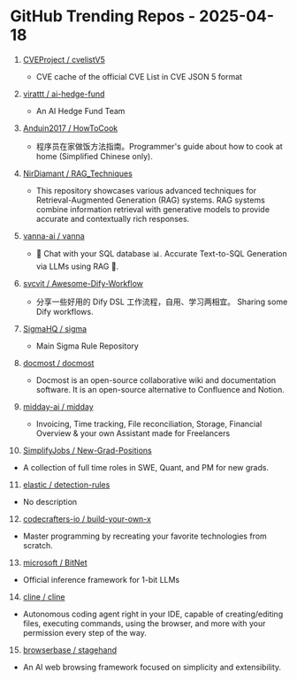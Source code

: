 # GitHub Trending Repos - 2025-04-18

1. [CVEProject /    cvelistV5](https://github.com/CVEProject/cvelistV5)
   - CVE cache of the official CVE List in CVE JSON 5 format

2. [virattt /    ai-hedge-fund](https://github.com/virattt/ai-hedge-fund)
   - An AI Hedge Fund Team

3. [Anduin2017 /    HowToCook](https://github.com/Anduin2017/HowToCook)
   - 程序员在家做饭方法指南。Programmer's guide about how to cook at home (Simplified Chinese only).

4. [NirDiamant /    RAG_Techniques](https://github.com/NirDiamant/RAG_Techniques)
   - This repository showcases various advanced techniques for Retrieval-Augmented Generation (RAG) systems. RAG systems combine information retrieval with generative models to provide accurate and contextually rich responses.

5. [vanna-ai /    vanna](https://github.com/vanna-ai/vanna)
   - 🤖 Chat with your SQL database 📊. Accurate Text-to-SQL Generation via LLMs using RAG 🔄.

6. [svcvit /    Awesome-Dify-Workflow](https://github.com/svcvit/Awesome-Dify-Workflow)
   - 分享一些好用的 Dify DSL 工作流程，自用、学习两相宜。 Sharing some Dify workflows.

7. [SigmaHQ /    sigma](https://github.com/SigmaHQ/sigma)
   - Main Sigma Rule Repository

8. [docmost /    docmost](https://github.com/docmost/docmost)
   - Docmost is an open-source collaborative wiki and documentation software. It is an open-source alternative to Confluence and Notion.

9. [midday-ai /    midday](https://github.com/midday-ai/midday)
   - Invoicing, Time tracking, File reconciliation, Storage, Financial Overview & your own Assistant made for Freelancers

10. [SimplifyJobs /    New-Grad-Positions](https://github.com/SimplifyJobs/New-Grad-Positions)
   - A collection of full time roles in SWE, Quant, and PM for new grads.

11. [elastic /    detection-rules](https://github.com/elastic/detection-rules)
   - No description

12. [codecrafters-io /    build-your-own-x](https://github.com/codecrafters-io/build-your-own-x)
   - Master programming by recreating your favorite technologies from scratch.

13. [microsoft /    BitNet](https://github.com/microsoft/BitNet)
   - Official inference framework for 1-bit LLMs

14. [cline /    cline](https://github.com/cline/cline)
   - Autonomous coding agent right in your IDE, capable of creating/editing files, executing commands, using the browser, and more with your permission every step of the way.

15. [browserbase /    stagehand](https://github.com/browserbase/stagehand)
   - An AI web browsing framework focused on simplicity and extensibility.

